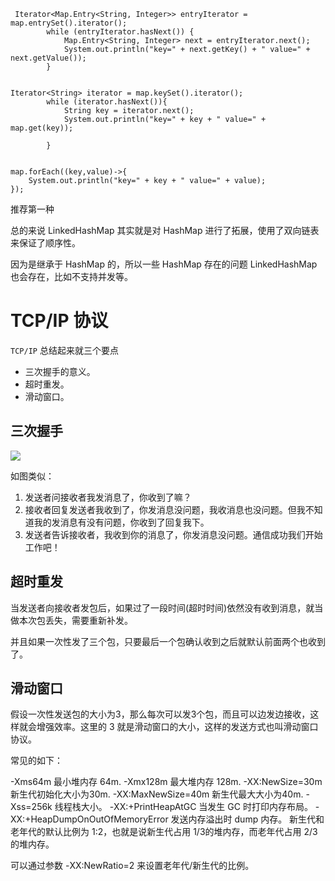  
 
	 Iterator<Map.Entry<String, Integer>> entryIterator = map.entrySet().iterator();
	        while (entryIterator.hasNext()) {
	            Map.Entry<String, Integer> next = entryIterator.next();
	            System.out.println("key=" + next.getKey() + " value=" + next.getValue());
	        }
        
        
	Iterator<String> iterator = map.keySet().iterator();
	        while (iterator.hasNext()){
	            String key = iterator.next();
	            System.out.println("key=" + key + " value=" +       map.get(key));
	
	        }
        
        
	map.forEach((key,value)->{
	    System.out.println("key=" + key + " value=" + value);
	});
	
推荐第一种

总的来说 LinkedHashMap 其实就是对 HashMap 进行了拓展，使用了双向链表来保证了顺序性。

因为是继承于 HashMap 的，所以一些 HashMap 存在的问题 LinkedHashMap 也会存在，比如不支持并发等。


# TCP/IP 协议

`TCP/IP` 总结起来就三个要点
- 三次握手的意义。
- 超时重发。
- 滑动窗口。

## 三次握手
![](https://ws4.sinaimg.cn/large/006tNc79gy1fms9a563c3j30o309ogmc.jpg)

如图类似：
1. 发送者问接收者我发消息了，你收到了嘛？
2. 接收者回复发送者我收到了，你发消息没问题，我收消息也没问题。但我不知道我的发消息有没有问题，你收到了回复我下。
3. 发送者告诉接收者，我收到你的消息了，你发消息没问题。通信成功我们开始工作吧！


## 超时重发

当发送者向接收者发包后，如果过了一段时间(超时时间)依然没有收到消息，就当做本次包丢失，需要重新补发。

并且如果一次性发了三个包，只要最后一个包确认收到之后就默认前面两个也收到了。

## 滑动窗口
假设一次性发送包的大小为3，那么每次可以发3个包，而且可以边发边接收，这样就会增强效率。这里的 3 就是滑动窗口的大小，这样的发送方式也叫滑动窗口协议。


常见的如下：

-Xms64m 最小堆内存 64m.
-Xmx128m 最大堆内存 128m.
-XX:NewSize=30m 新生代初始化大小为30m.
-XX:MaxNewSize=40m 新生代最大大小为40m.
-Xss=256k 线程栈大小。
-XX:+PrintHeapAtGC 当发生 GC 时打印内存布局。
-XX:+HeapDumpOnOutOfMemoryError 发送内存溢出时 dump 内存。
新生代和老年代的默认比例为 1:2，也就是说新生代占用 1/3的堆内存，而老年代占用 2/3 的堆内存。

可以通过参数 -XX:NewRatio=2 来设置老年代/新生代的比例。	